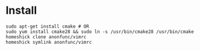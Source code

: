 Install
=======
    sudo apt-get install cmake # OR
    sudo yum install cmake28 && sudo ln -s /usr/bin/cmake28 /usr/bin/cmake
    homeshick clone anonfunc/vimrc
    homeshick symlink anonfunc/vimrc
